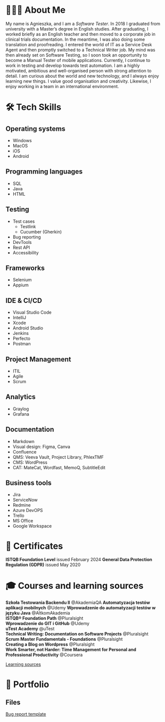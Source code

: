 # 👩🏻‍💻 About Me
My name is Agnieszka, and I am a *Software Tester*. In 2018 I graduated from university with a Master’s degree in English studies. After graduating, I worked briefly as an English teacher and then moved to a corporate job in clinical trials documentation. In the meantime, I was also doing some translation and proofreading. I entered the world of IT as a Service Desk Agent and then promptly switched to a Technical Writer job. My mind was then already set on Software Testing, so I soon took an opportunity to become a Manual Tester of mobile applications. Currently, I continue to work in testing and develop towards test automation. I am a highly motivated, ambitious and well-organised person with strong attention to detail. I am curious about the world and new technology, and I always enjoy learning new things. I value good organisation and creativity. Likewise, I enjoy working in a team in an international environment.

# 🛠️ Tech Skills
## Operating systems
* Windows
* MacOS
* iOS
* Android
## Programming languages
* SQL
* Java
* HTML
## Testing
* Test cases
	* Testlink
	* Cucumber (Gherkin)
* Bug reporting
* DevTools
* Rest API
* Accessibility
## Frameworks
* Selenium
* Appium
## IDE & CI/CD 
* Visual Studio Code
* IntelliJ
* Xcode
* Android Studio
* Jenkins
* Perfecto
* Postman
## Project Management
* ITIL
* Agile
* Scrum
## Analytics
* Graylog
* Grafana
## Documentation
* Markdown
* Visual design: Figma, Canva
* Confluence
* QMS: Veeva Vault, Project Library, PhlexTMF
* CMS: WordPress
* CAT: MateCat, Wordfast, MemoQ, SubtitleEdit
## Business tools
* Jira
* ServiceNow
* Redmine
* Azure DevOPS
* Trello
* MS Office
* Google Workspace

# 📜 Certificates
**ISTQB Foundation Level** issued February 2024
**General Data Protection Regulation (GDPR)** issued May 2020

# 🎓 Courses and learning sources
**Szkoła Testowania Backendu II** @AkademiaQA
**Automatyzacja testów aplikacji mobilnych** @Udemy
**Wprowadzenie do automatyzacji testów w języku Java** @AltkomAkademia\
**ISTQB® Foundation Path** @Pluralsight\
**Wprowadzenie do GIT i GitHub** @Udemy\
**uTest Academy** @uTest\
**Technical Writing: Documentation on Software Projects** @Pluralsight\
**Scrum Master Fundamentals - Foundations** @Pluralsight\
**Creating a Blog on Wordpress** @Pluralsight\
**Work Smarter, not Harder: Time Management for Personal and Professional Productivity** @Coursera

[Learning sources](learning_sources.md)

# 📂 Portfolio
## Files
[Bug report template](bug_report.md)

